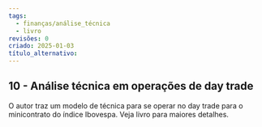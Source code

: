 ```yaml
---
tags:
  - finanças/análise_técnica
  - livro
revisões: 0
criado: 2025-01-03
título_alternativo:
---
```

## 10 - Análise técnica em operações de day trade
O autor traz um modelo de técnica para se operar no day trade para o minicontrato do índice Ibovespa. Veja livro para maiores detalhes.